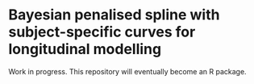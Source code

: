 # Bayesian penalised spline with subject-specific curves for longitudinal modelling

Work in progress. This repository will eventually become an R package.
